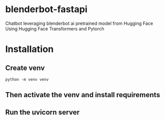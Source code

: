 # blenderbot-fastapi
Chatbot leveraging blenderbot ai pretrained model from Hugging Face
Using Hugging Face Transformers and Pytorch

# Installation
## Create venv
```
python -m venv venv
```
## Then activate the venv and install requirements
## Run the uvicorn server
